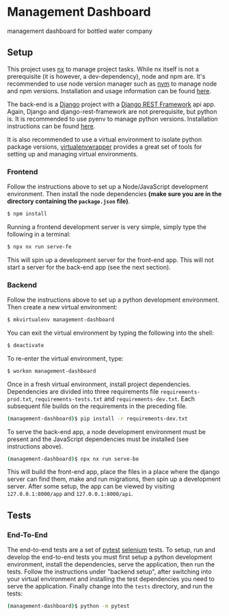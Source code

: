 #  Management Dashboard
management dashboard for bottled water company

##  Setup
This project uses  [nx](https://nx.dev/) to manage project tasks. While nx itself is not a prerequisite (it is however, a dev-dependency), node and npm are. It's recommended to use node version manager such as [nvm](https://docs.npmjs.com/downloading-and-installing-node-js-and-npm#using-a-node-version-manager-to-install-nodejs-and-npm) to manage node and npm versions. Installation and usage information can be found [here](https://github.com/nvm-sh/nvm?tab=readme-ov-file#installing-and-updating).

The back-end is a [Django](https://www.djangoproject.com/) project with a [Django REST Framework](https://www.django-rest-framework.org/) api app. Again, Django and django-rest-framework are not prerequisite, but python is. It is recommended to use pyenv to manage python versions. Installation instructions can be found [here](https://realpython.com/intro-to-pyenv/#why-use-pyenv). 

It is also recommended to use a virtual environment to isolate python package versions, [virtualenvwrapper](https://virtualenvwrapper.readthedocs.io/en/latest/) provides a great set of tools for setting up and managing virtual environments.

### Frontend
Follow the instructions above to set up a Node/JavaScript development environment. Then install the node dependencies **(make sure you are in the directory containing the `package.json` file)**.
```sh
$ npm install
```
Running a frontend development server is very simple, simply type the following in a terminal:
```sh
$ npx nx run serve-fe
```
This will spin up a development server for the front-end app. This will not start a server for the back-end app (see the next section).


### Backend
Follow the instructions above to set up a python development environment. Then create a new virtual environment:
```sh
$ mkvirtualenv management-dashboard
```
You can exit the virtual environment by typing the following into the shell:
```sh
$ deactivate
```
To re-enter the virtual environment, type:
```sh
$ workon management-dashboard
```
Once in a fresh virtual environment, install project dependencies.
Dependencies are divided into three requirements file `requirements-prod.txt`, `requirements-tests.txt` and `requirements-dev.txt`. Each subsequent file builds on the requirements in the preceding file.
```sh
(management-dashboard)$ pip install -r requirements-dev.txt
```
To serve the back-end app, a node development environment must be present and the JavaScript dependencies must be installed (see instructions above).
```sh
(management-dashboard)$ npx nx run serve-be
```
This will build the front-end app, place the files in a place where the django server can find them, make and run migrations, then spin up a development server. After some setup, the app can be viewed by visiting `127.0.0.1:8000/app`  and `127.0.0.1:8000/api`.


##  Tests
###  End-To-End
The end-to-end tests are a set of [pytest](https://docs.pytest.org/en/7.4.x/contents.html) [selenium](https://selenium-python.readthedocs.io/index.html) tests. To setup, run and develop the end-to-end tests you must first setup a python development environment, install the dependencies, serve the application, then run the tests. Follow the instructions under "backend setup",  after switching into your virtual environment and installing the test dependencies you need to serve the application. Finally change into the `tests` directory, and run the tests:
```sh
(management-dashboard)$ python -m pytest
```
